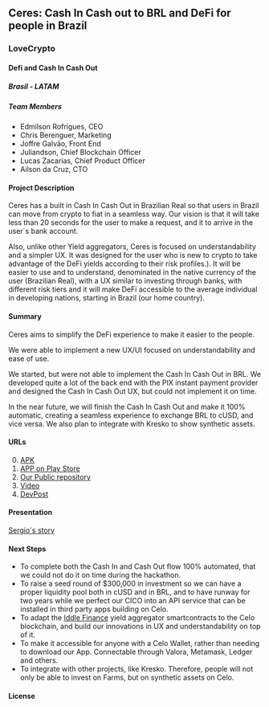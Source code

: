 ## Ceres: Cash In Cash out to BRL and DeFi for people in Brazil
### LoveCrypto
#### Defi and Cash In Cash Out

##### Brasil - LATAM

##### Team Members
- Edmilson Rofrigues, CEO
- Chris Berenguer, Marketing
- Joffre Galvão, Front End
- Juliandson, Chief Blockchain Officer
- Lucas Zacarias, Chief Product Officer
- Ailson da Cruz, CTO

#### Project Description
Ceres has a built in Cash In Cash Out in Brazilian Real so that users in Brazil can move from crypto to fiat in a seamless way. Our vision is that it will take less than 20 seconds for the user to make a request, and it to arrive in the user´s bank account.

Also, unlike other Yield aggregators, Ceres is focused on understandability and a simpler UX. It was designed for the user who is new to crypto to take advantage of the DeFi yields according to their risk profiles.). It will be easier to use and to understand, denominated in the native currency of the user (Brazilian Real), with a UX similar to investing through banks, with different risk tiers and it will make DeFi accessible to the average individual in developing nations, starting in Brazil (our home country).

#### Summary
Ceres aims to simplify the DeFi experience to make it easier to the people. 

We were able to implement a new UX/UI focused on understandability and ease of use. 

We started, but were not able to implement the Cash In Cash Out in BRL. We developed quite a lot of the back end with the PIX instant payment provider and designed the Cash In Cash Out UX, but could not implement it on time. 

In the near future, we will finish the Cash In Cash Out and make it 100% automatic, creating a seamless experience to exchange BRL to cUSD, and vice versa. We also plan to integrate with Kresko to show synthetic assets.

#### URLs
0) [APK](https://drive.google.com/file/d/1zA0u2V1vOxy4H85zkH0ftIoN0N2qbA7F/view?usp=sharing)
1) [APP on Play Store](https://play.google.com/store/apps/details?id=br.com.ceres.app)
2) [Our Public repository](https://github.com/ailsoncgt/defiforthepeople)
3) [Video](https://youtu.be/5vjkJDdEoT4)
4) [DevPost](https://devpost.com/software/ceres-yield-aggregator-for-the-people)

#### Presentation
[Sergio´s story](https://docs.google.com/presentation/d/1sk-I4jDRz6c_dwLrkRTlVehWEM5I7vY4l6NKLnHvTc8/edit?usp=sharing)

#### Next Steps
- To complete both the Cash In and Cash Out flow 100% automated, that we could not do it on time during the hackathon.
- To raise a seed round of $300,000 in investment so we can have a proper liquidity pool both in cUSD and in BRL, and to have runway for two years while we perfect our CICO into an API service that can be installed in third party apps building on Celo.
- To adapt the [Iddle Finance](https://idle.finance/#/) yield aggregator smartcontracts to the Celo blockchain, and build our innovations in UX and understandability on top of it.
- To make it accessible for anyone with a Celo Wallet, rather than needing to download our App. Connectable through Valora, Metamask, Ledger and others.
- To integrate with other projects, like Kresko. Therefore, people will not only be able to invest on Farms, but on synthetic assets on Celo.

#### License
